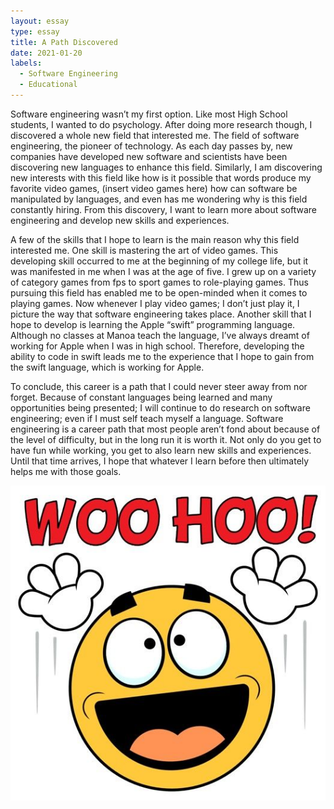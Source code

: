 ```yaml
---
layout: essay
type: essay
title: A Path Discovered
date: 2021-01-20
labels:
  - Software Engineering
  - Educational
---
```


Software engineering wasn’t my first option. Like most High School students, I wanted to do psychology. After doing more research though, I discovered a whole new field that interested me. The field of software engineering, the pioneer of technology. As each day passes by, new companies have developed new software and scientists have been discovering new languages to enhance this field. Similarly, I am discovering new interests with this field like how is it possible that words produce my favorite video games, (insert video games here) how can software be manipulated by languages, and even has me wondering why is this field constantly hiring. From this discovery, I want to learn more about software engineering and develop new skills and experiences.

A few of the skills that I hope to learn is the main reason why this field interested me. One skill is mastering the art of video games. This developing skill occurred to me at the beginning of my college life, but it was manifested in me when I was at the age of five. I grew up on a variety of category games from fps to sport games to role-playing games. Thus pursuing this field has enabled me to be open-minded when it comes to playing games. Now whenever I play video games; I don’t just play it, I picture the way that software engineering takes place. Another skill that I hope to develop is learning the Apple “swift” programming language. Although no classes at Manoa teach the language, I’ve always dreamt of working for Apple when I was in high school. Therefore, developing the ability to code in swift leads me to the experience that I hope to gain from the swift language, which is working for Apple. 

To conclude, this career is a path that I could never steer away from nor forget. Because of constant languages being learned and many opportunities being presented; I will continue to do research on software engineering; even if I must self teach myself a language. Software engineering is a career path that most people aren’t fond about because of the level of difficulty, but in the long run it is worth it. Not only do you get to have fun while working, you get to also learn new skills and experiences. Until that time arrives, I hope that whatever I learn before then ultimately helps me with those goals.

<img class="ui image" src="../images/woohoo.jpg">
